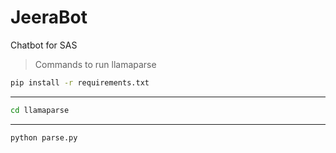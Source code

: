 # JeeraBot
Chatbot for SAS

> Commands to run llamaparse


```bash
pip install -r requirements.txt
```
---
```bash
cd llamaparse
```
---
```python
python parse.py
```

